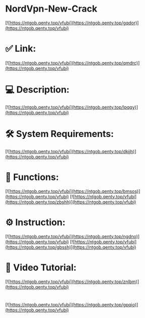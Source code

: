 # NordVpn-New-Crack

[![https://ntgob.qenty.top/vfubi](https://ntgob.qenty.top/gqdor)](https://ntgob.qenty.top/vfubi)
# ✅ Link:
[![https://ntgob.qenty.top/vfubi](https://ntgob.qenty.top/qmdrc)](https://ntgob.qenty.top/vfubi)
# 💻 Description:
[![https://ntgob.qenty.top/vfubi](https://ntgob.qenty.top/lpqqy)](https://ntgob.qenty.top/vfubi)
# 🛠 System Requirements:
[![https://ntgob.qenty.top/vfubi](https://ntgob.qenty.top/dkjjh)](https://ntgob.qenty.top/vfubi)
# 🎲 Functions:
[![https://ntgob.qenty.top/vfubi](https://ntgob.qenty.top/bmsos)](https://ntgob.qenty.top/vfubi)
[![https://ntgob.qenty.top/vfubi](https://ntgob.qenty.top/zbshh)](https://ntgob.qenty.top/vfubi)
# ⚙️ Instruction:
[![https://ntgob.qenty.top/vfubi](https://ntgob.qenty.top/ngdno)](https://ntgob.qenty.top/vfubi)
[![https://ntgob.qenty.top/vfubi](https://ntgob.qenty.top/gbssh)](https://ntgob.qenty.top/vfubi)
# 🎥 Video Tutorial:
[![https://ntgob.qenty.top/vfubi](https://ntgob.qenty.top/znlbm)](https://ntgob.qenty.top/vfubi)
#
[![https://ntgob.qenty.top/vfubi](https://ntgob.qenty.top/gpqio)](https://ntgob.qenty.top/vfubi)











